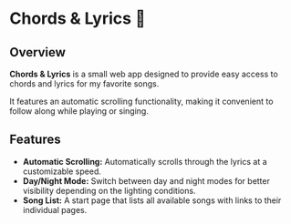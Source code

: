 # Chords & Lyrics 🎸

## Overview

**Chords & Lyrics** is a small web app designed to provide easy access to chords and lyrics for my favorite songs. 

It features an automatic scrolling functionality, making it convenient to follow along while playing or singing.

## Features

- **Automatic Scrolling:** Automatically scrolls through the lyrics at a customizable speed.
- **Day/Night Mode:** Switch between day and night modes for better visibility depending on the lighting conditions.
- **Song List:** A start page that lists all available songs with links to their individual pages.
